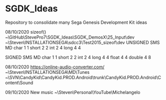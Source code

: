 # SGDK_Ideas
Repository to consolidate many Sega Genesis Development Kit ideas

08/10/2020
sizeof()
~\GitHub\StevePro7\SGDK_Ideas\SGDK_DemosX\25_Input\dev
~\Steven\INSTALLATIONSEGA\sdcc3\Test2015_sizeof\dev
UNSIGNED	SMS		MD
char		1		1
short		2		2
int			2		4
long		4		4


SIGNED		SMS		MD
char		1		1
short		2		2
int			2		4
long		4		4
float		4		4
double		4		8


08/10/2020
https://online-audio-converter.com/
~\Steven\INSTALLATIONSEGA\MD\Tunes
~\SVN\CandyKid\CandyKid.PROD.Android\trunk\CandyKid.PROD.Android\Content\Sound


09/10/2020
New music
~\Steven\Personal\YouTube\Michelangelo